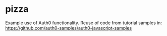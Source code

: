 # pizza

Example use of Auth0 functionality. 
Reuse of code from tutorial samples in: https://github.com/auth0-samples/auth0-javascript-samples
